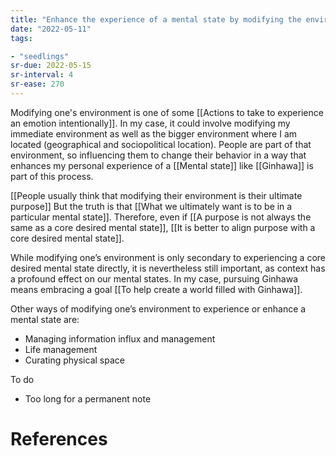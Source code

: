 ```yaml
---
title: "Enhance the experience of a mental state by modifying the environment"
date: "2022-05-11"
tags:

- "seedlings"
sr-due: 2022-05-15
sr-interval: 4
sr-ease: 270
---
```


Modifying one's environment is one of some [[Actions to take to experience an emotion intentionally]]. In my case, it could involve modifying my immediate environment as well as the bigger environment where I am located (geographical and sociopolitical location). People are part of that environment, so influencing them to change their behavior in a way that enhances my personal experience of a [[Mental state]] like [[Ginhawa]] is part of this process.

[[People usually think that modifying their environment is their ultimate purpose]] But the truth is that [[What we ultimately want is to be in a particular mental state]]. Therefore, even if [[A purpose is not always the same as a core desired mental state]], [[It is better to align purpose with a core desired mental state]].

While modifying one’s environment is only secondary to experiencing a core desired mental state directly, it is nevertheless still important, as context has a profound effect on our mental states. In my case, pursuing Ginhawa means embracing a goal [[To help create a world filled with Ginhawa]].

Other ways of modifying one’s environment to experience or enhance a mental state are:

- Managing information influx and management
- Life management
- Curating physical space

To do
- Too long for a permanent note

# References


